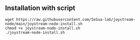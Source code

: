 ## Installation with script
```
wget https://raw.githubusercontent.com/IeSua-lab/joystream-node/main/joystream-node-install.sh
chmod +x joystream-node-install.sh
./joystream-node-install.sh
```

